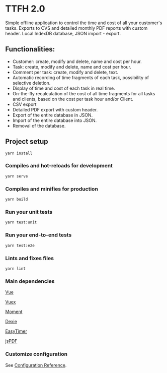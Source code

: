 # TTFH 2.0

Simple offline application to control the time and cost of all your customer's tasks. Exports to CVS and detailed monthly PDF reports with custom header. Local IndexDB database, JSON import - export.

## Functionalities:
* Customer: create, modify and delete, name and cost per hour.
* Task: create, modify and delete, name and cost per hour.
* Comment per task: create, modify and delete, text.
* Automatic recording of time fragments of each task, possibility of selective deletion.
* Display of time and cost of each task in real time.
* On-the-fly recalculation of the cost of all time fragments for all tasks and clients, based on the cost per task hour and/or Client. 
* CSV export
* Detailed PDF export with custom header.
* Export of the entire database in JSON.
* Import of the entire database into JSON.
* Removal of the database.

 
## Project setup
```
yarn install
```

### Compiles and hot-reloads for development
```
yarn serve
```

### Compiles and minifies for production
```
yarn build
```

### Run your unit tests
```
yarn test:unit
```

### Run your end-to-end tests
```
yarn test:e2e
```

### Lints and fixes files
```
yarn lint
```
### Main dependencies

 [Vue](https://github.com/vuejs/vue)

[Vuex](https://github.com/vuejs/vuex)

[Moment](https://github.com/moment/moment)

[Dexie](https://github.com/dfahlander/Dexie.js)

[EasyTimer](https://github.com/albert-gonzalez/easytimer.js)

[jsPDF](https://github.com/MrRio/jsPDF)
### Customize configuration
See [Configuration Reference](https://cli.vuejs.org/config/).
